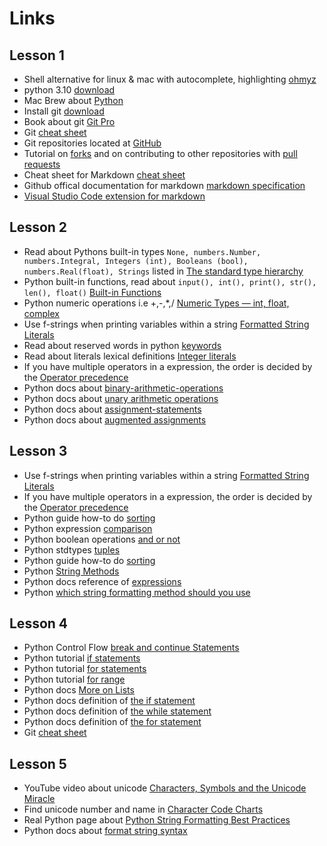 # Links

## Lesson 1
- Shell alternative for linux & mac with autocomplete, highlighting [ohmyz](https://ohmyz.sh/)
- python 3.10 [download](https://www.python.org/downloads/)
- Mac Brew about [Python](https://docs.brew.sh/Homebrew-and-Python)
- Install git [download](https://git-scm.com/downloads)
- Book about git [Git Pro](https://git-scm.com/book/en/v2)
- Git [cheat sheet](https://education.github.com/git-cheat-sheet-education.pdf)
- Git repositories located at [GitHub](https://github.com/)
- Tutorial on [forks](https://www.earthdatascience.org/workshops/intro-version-control-git/about-forks/) and on contributing to other repositories with [pull requests](https://www.earthdatascience.org/workshops/intro-version-control-git/pull-request/)
- Cheat sheet for Markdown [cheat sheet](https://github.com/adam-p/markdown-here/wiki/Markdown-Cheatsheet)
- Github offical documentation for markdown [markdown specification](https://docs.github.com/en/get-started/writing-on-github/getting-started-with-writing-and-formatting-on-github/basic-writing-and-formatting-syntax)
- [Visual Studio Code extension for markdown](https://marketplace.visualstudio.com/items?itemName=yzhang.markdown-all-in-one)

## Lesson 2
- Read about Pythons built-in types `None, numbers.Number, numbers.Integral, Integers (int), Booleans (bool), numbers.Real(float), Strings` listed in [The standard type hierarchy](https://docs.python.org/3/reference/datamodel.html#the-standard-type-hierarchy)
- Python built-in functions, read about `input(), int(), print(), str(), len(), float()` [Built-in Functions](https://docs.python.org/3/library/functions.html#built-in-functions)
- Python numeric operations i.e +,-,*,/ [Numeric Types — int, float, complex](https://docs.python.org/3/library/stdtypes.html#numeric-types-int-float-complex)
- Use f-strings when printing variables within a string [Formatted String Literals](https://docs.python.org/3/tutorial/inputoutput.html#formatted-string-literals)
- Read about reserved words in python [keywords](https://docs.python.org/3/reference/lexical_analysis.html#keywords)
- Read about literals lexical definitions [Integer literals](https://docs.python.org/3/reference/lexical_analysis.html#integer-literals)
- If you have multiple operators in a expression, the order is decided by the [Operator precedence](https://docs.python.org/3/reference/expressions.html#operator-precedence)
- Python docs about [binary-arithmetic-operations](https://docs.python.org/3/reference/expressions.html#binary-arithmetic-operations)
- Python docs about [unary arithmetic operations](https://docs.python.org/3/reference/expressions.html#unary-arithmetic-and-bitwise-operations)
- Python docs about [assignment-statements](https://docs.python.org/3/reference/simple_stmts.html#assignment-statements)
- Python docs about [augmented assignments](https://docs.python.org/3/reference/simple_stmts.html#augmented-assignment-statements)


## Lesson 3
- Use f-strings when printing variables within a string [Formatted String Literals](https://docs.python.org/3/tutorial/inputoutput.html#formatted-string-literals)
- If you have multiple operators in a expression, the order is decided by the [Operator precedence](https://docs.python.org/3/reference/expressions.html#operator-precedence)
- Python guide how-to do [sorting](https://docs.python.org/3/howto/sorting.html)
- Python expression [comparison](https://docs.python.org/3/reference/expressions.html#comparisons)
- Python boolean operations [and or not](https://docs.python.org/3/library/stdtypes.html#boolean-operations-and-or-not)
- Python stdtypes [tuples](https://docs.python.org/3/library/stdtypes.html#tuples)
- Python guide how-to do [sorting](https://docs.python.org/3/howto/sorting.html)
- Python [String Methods](https://docs.python.org/3/library/stdtypes.html#string-methods)
- Python docs reference of [expressions](https://docs.python.org/3/reference/expressions.html)
- Python [which string formatting method should you use](https://realpython.com/python-string-formatting/#which-string-formatting-method-should-you-use)




## Lesson 4

- Python Control Flow [break and continue Statements](https://docs.python.org/3/tutorial/controlflow.html#break-and-continue-statements-and-else-clauses-on-loops)
- Python tutorial [if statements](https://docs.python.org/3/tutorial/controlflow.html#if-statements)
- Python tutorial [for statements](https://docs.python.org/3/tutorial/controlflow.html#for-statements)
- Python tutorial [for range](https://docs.python.org/3/tutorial/controlflow.html#the-range-function)
- Python docs [More on Lists](https://docs.python.org/3/tutorial/datastructures.html)
- Python docs definition of [the if statement](https://docs.python.org/3/reference/compound_stmts.html#the-if-statement)
- Python docs definition of [the while statement](https://docs.python.org/3/reference/compound_stmts.html#the-while-statement)
- Python docs definition of [the for statement](https://docs.python.org/3/reference/compound_stmts.html#the-for-statement)
- Git [cheat sheet](https://education.github.com/git-cheat-sheet-education.pdf)

## Lesson 5

- YouTube video about unicode [Characters, Symbols and the Unicode Miracle](https://www.youtube.com/watch?v=MijmeoH9LT4)
- Find unicode number and name in [Character Code Charts](https://www.unicode.org/charts/)
- Real Python page about [Python String Formatting Best Practices](https://realpython.com/python-string-formatting/)
- Python docs about [format string syntax](https://docs.python.org/3/library/string.html#format-string-syntax)